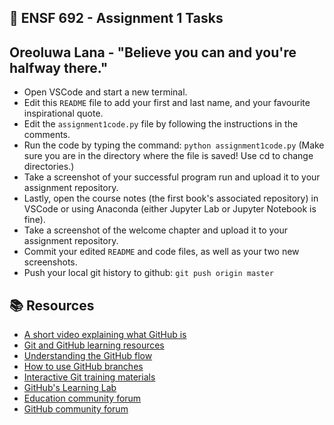## 📝 ENSF 692 - Assignment 1 Tasks
## Oreoluwa Lana - "Believe you can and you're halfway there." 
* Open VSCode and start a new terminal. 
* Edit this `README` file to add your first and last name, and your favourite inspirational quote.
* Edit the `assignment1code.py` file by following the instructions in the comments.
* Run the code by typing the command: `python assignment1code.py` (Make sure you are in the directory where the file is saved! Use cd to change directories.)
* Take a screenshot of your successful program run and upload it to your assignment repository.
* Lastly, open the course notes (the first book's associated repository) in VSCode or using Anaconda (either Jupyter Lab or Jupyter Notebook is fine).
* Take a screenshot of the welcome chapter and upload it to your assignment repository.
* Commit your edited `README` and code files, as well as your two new screenshots.
* Push your local git history to github: `git push origin master`

## 📚  Resources 
* [A short video explaining what GitHub is](https://www.youtube.com/watch?v=w3jLJU7DT5E&feature=youtu.be) 
* [Git and GitHub learning resources](https://docs.github.com/en/github/getting-started-with-github/git-and-github-learning-resources) 
* [Understanding the GitHub flow](https://guides.github.com/introduction/flow/)
* [How to use GitHub branches](https://www.youtube.com/watch?v=H5GJfcp3p4Q&feature=youtu.be)
* [Interactive Git training materials](https://githubtraining.github.io/training-manual/#/01_getting_ready_for_class)
* [GitHub's Learning Lab](https://lab.github.com/)
* [Education community forum](https://education.github.community/)
* [GitHub community forum](https://github.community/)
